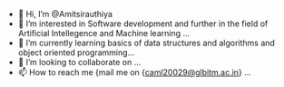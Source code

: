 - 👋 Hi, I’m @Amitsirauthiya
- 👀 I’m interested in Software development and further in the field of Artificial Intellegence and Machine learning  ...
- 🌱 I’m currently learning basics of data structures and algorithms and object oriented programming...
- 💞️ I’m looking to collaborate on  ...
- 📫 How to reach me {mail me on {caml20029@glbitm.ac.in}
...

<!---
Amitsirauthiya/Amitsirauthiya is a ✨ special ✨ repository because its `README.md` (this file) appears on your GitHub profile.
You can click the Preview link to take a look at your changes.
--->
